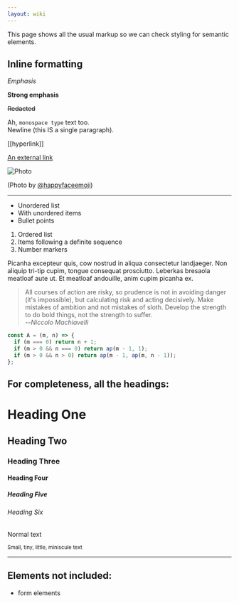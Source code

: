 ```yaml
---
layout: wiki
---
```


This page shows all the usual markup so we can check styling for semantic elements.

## Inline formatting

*Emphasis*

**Strong emphasis**

~~Redacted~~

Ah, `monospace type` text too.  
Newline (this IS a single paragraph).

[[hyperlink]]

[An external link](http://bing.com#hello)

![Photo](https://images.unsplash.com/photo-1586142015013-08080fe0e100?crop=entropy&cs=tinysrgb&fit=crop&fm=jpg&h=600&ixid=eyJhcHBfaWQiOjF9&ixlib=rb-1.2.1&q=80&w=800)

(Photo by [@happyfaceemoji](https://unsplash.com/@happyfaceemoji))

---

- Unordered list
- With unordered items
- Bullet points

1. Ordered list
2. Items following a definite sequence
3. Number markers

Picanha excepteur quis, cow nostrud in aliqua consectetur landjaeger. Non aliquip tri-tip cupim, tongue consequat prosciutto. Leberkas bresaola meatloaf aute ut. Et meatloaf andouille, anim cupim picanha ex.

> All courses of action are risky, so prudence is not in avoiding danger (it's impossible), but calculating risk and acting decisively. Make mistakes of ambition and not mistakes of sloth. Develop the strength to do bold things, not the strength to suffer.  
> --<cite>Niccolo Machiavelli</cite>

```JavaScript
const A = (m, n) => {
  if (m === 0) return n + 1;
  if (m > 0 && n === 0) return ap(m - 1, 1);
  if (m > 0 && n > 0) return ap(m - 1, ap(m, n - 1));
};
```

## For completeness, all the headings:

# Heading One

## Heading Two

### Heading Three

#### Heading Four

##### Heading Five

###### Heading Six

Normal text

<small>Small, tiny, little, miniscule text</small>

---

## Elements not included:

- form elements
